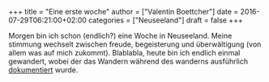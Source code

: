 +++
title = "Eine erste woche"
author = ["Valentin Boettcher"]
date = 2016-07-29T06:21:00+02:00
categories = ["Neuseeland"]
draft = false
+++

Morgen bin ich schon (endlich?) eine Woche in Neuseeland.  Meine
stimmung wechselt zwischen freude, begeisterung und überwältigung (von
allem was auf mich zukommt).  Blablabla, heute bin ich endlich einmal
gewandert, wobei der das Wandern während des wanderns ausführlich
[dokumentiert](<https://goo.gl/photos/J73GEXPfECn7JjYUA>) wurde.